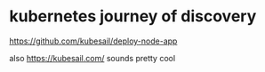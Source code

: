 # kubernetes journey of discovery

https://github.com/kubesail/deploy-node-app

also https://kubesail.com/ sounds pretty cool
